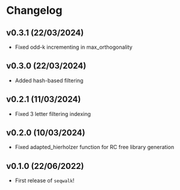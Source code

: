 # Changelog

## v0.3.1 (22/03/2024)

- Fixed odd-k incrementing in max_orthogonality

## v0.3.0 (22/03/2024)

- Added hash-based filtering

## v0.2.1 (11/03/2024)

- Fixed 3 letter filtering indexing

## v0.2.0 (10/03/2024)

- Fixed adapted_hierholzer function for RC free library generation


## v0.1.0 (22/06/2022)

- First release of `seqwalk`!